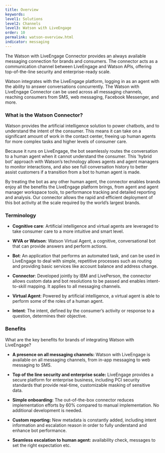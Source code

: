 ```yaml
---
title: Overview
keywords:
level1: Solutions
level2: Channels
level3: Watson with LiveEngage
order: 10
permalink: watson-overview.html
indicator: messaging
---
```


The Watson with LiveEngage Connector provides an always available messaging connection for brands and consumers. The connector acts as a communication channel between LiveEngage and Watson APIs, offering top-of-the-line security and enterprise-ready scale.

Watson integrates with the LiveEngage platform, logging in as an agent with the ability to answer conversations concurrently. The Watson with LiveEngage Connector can be used across all messaging channels, reaching consumers from SMS, web messaging, Facebook Messenger, and more.

### What is the Watson Connector?

Watson provides the artificial intelligence solution to power chatbots, and to understand the intent of the consumer. This means it can take on a significant amount of work in the contact center, freeing up human agents for more complex tasks and higher levels of consumer care.  

Because it runs on LiveEngage, the bot seamlessly routes the conversation to a human agent when it cannot understand the consumer. This 'hybrid bot’ approach with Watson’s technology allows agents and agent managers to monitor interactions, and also see full conversation history to better assist customers if a transition from a bot to human agent is made.

By treating the bot as any other human agent, the connector enables brands enjoy all the benefits the LiveEngage platform brings, from agent and agent manager workspace tools, to performance tracking and detailed reporting and analysis.  Our connector allows the rapid and efficient deployment of this bot activity at the scale required by the world’s largest brands.

### Terminology

* **Cognitive care**: Artificial intelligence and virtual agents are leveraged to take consumer care to a more intuitive and smart level.

* **WVA or Watson**: Watson Virtual Agent, a cognitive, conversational bot that can provide answers and perform actions.

* **Bot**: An application that performs an automated task, and can be used in LiveEngage to deal with simple, repetitive processes such as routing and providing basic services like account balance and address change.

* **Connector**: Developed jointly by IBM and LivePerson, the connector allows custom data and bot resolutions to be passed and enables intent-to-skill mapping. It applies to all messaging channels.

* **Virtual Agent**: Powered by artificial intelligence, a virtual agent is able to perform some of the roles of a human agent.

* **Intent**: The intent, defined by the consumer’s activity or response to a question, determines their objective.

### Benefits

What are the key benefits for brands of integrating Watson with LiveEngage?

* **A presence on all messaging channels:** Watson with LiveEngage is available on all messaging channels, from in-app messaging to web messaging to SMS.

* **Top of the line security and enterprise scale:** LiveEngage provides a secure platform for enterprise business, including PCI security standards that provide real-time, customizable masking of sensitive data.

* **Simple onboarding:** The out-of-the-box connector reduces implementation efforts by 60% compared to manual implementation. No additional development is needed.

* **Custom reporting:** New metadata is constantly added, including intent information and escalation reason in order to fully understand and enhance bot performance.

* **Seamless escalation to human agent:** availability check, messages to set the right expectation etc.
